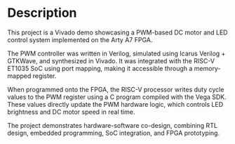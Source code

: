 # Description
This project is a Vivado demo showcasing a PWM-based DC motor and LED control system implemented on the Arty A7 FPGA.

The PWM controller was written in Verilog, simulated using Icarus Verilog + GTKWave, and synthesized in Vivado. It was integrated with the RISC-V ET1035 SoC using port mapping, making it accessible through a memory-mapped register.

When programmed onto the FPGA, the RISC-V processor writes duty cycle values to the PWM register using a C program compiled with the Vega SDK. These values directly update the PWM hardware logic, which controls LED brightness and DC motor speed in real time.

The project demonstrates hardware-software co-design, combining RTL design, embedded programming, SoC integration, and FPGA prototyping.
